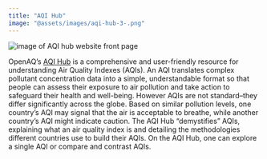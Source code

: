 ```yaml
---
title: "AQI Hub"
image: "@assets/images/aqi-hub-3-.png"
---
```


![image of AQI hub website front page](/uploads/aqihub.png)

OpenAQ’s [AQI Hub](https://aqihub.info) is a comprehensive and user-friendly resource for understanding Air Quality Indexes (AQIs). An AQI translates complex pollutant concentration data into a simple, understandable format so that people can assess their exposure to air pollution and take action to safeguard their health and well-being. However AQIs are not standard–they differ significantly across the globe. Based on similar pollution levels, one country’s AQI may signal that the air is acceptable to breathe, while another country’s AQI might indicate caution. The AQI Hub “demystifies” AQIs, explaining what an air quality index is and detailing the methodologies different countries use to build their AQIs. On the AQI Hub, one can explore a single AQI or compare and contrast AQIs.
